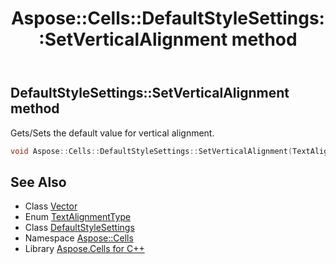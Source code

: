 ﻿---
title: Aspose::Cells::DefaultStyleSettings::SetVerticalAlignment method
linktitle: SetVerticalAlignment
second_title: Aspose.Cells for C++ API Reference
description: 'Aspose::Cells::DefaultStyleSettings::SetVerticalAlignment method. Gets/Sets the default value for vertical alignment in C++.'
type: docs
weight: 1300
url: /cpp/aspose.cells/defaultstylesettings/setverticalalignment/
---
## DefaultStyleSettings::SetVerticalAlignment method


Gets/Sets the default value for vertical alignment.

```cpp
void Aspose::Cells::DefaultStyleSettings::SetVerticalAlignment(TextAlignmentType value)
```

## See Also

* Class [Vector](../../vector/)
* Enum [TextAlignmentType](../../textalignmenttype/)
* Class [DefaultStyleSettings](../)
* Namespace [Aspose::Cells](../../)
* Library [Aspose.Cells for C++](../../../)
